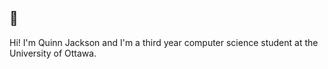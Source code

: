 ## 👋 
Hi! I'm Quinn Jackson and I'm a third year computer science student at the University of Ottawa. 
